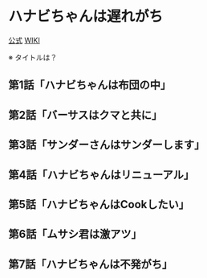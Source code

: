 # ハナビちゃんは遅れがち

[公式](https://hanabichan.com/) 
[WIKI](https://ja.wikipedia.org/wiki/%E3%83%8F%E3%83%8A%E3%83%93%E3%81%A1%E3%82%83%E3%82%93%E3%81%AF%E9%81%85%E3%82%8C%E3%81%8C%E3%81%A1) 

※ タイトルは？

## 第1話「ハナビちゃんは布団の中」

## 第2話「バーサスはクマと共に」

## 第3話「サンダーさんはサンダーします」

## 第4話「ハナビちゃんはリニューアル」

## 第5話「ハナビちゃんはCookしたい」

## 第6話「ムサシ君は激アツ」

## 第7話「ハナビちゃんは不発がち」
